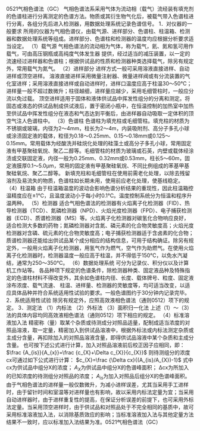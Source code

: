 0521气相色谱法（GC）
气相色谱法系采用气体为流动相（载气）流经装有填充剂的色谱柱进行分离测定的色谱方法。物质或其衍生物气化后，被载气带入色谱柱进行分离，各组分先后进入检测器，用数据处理系统记录色谱信号。
1．对仪器的一般要求
所用的仪器为气相色谱仪，由载气源、进样部分、色谱柱、柱温箱、检测器和数据处理系统等组成。进样部分、色谱柱和检测器的温度均应根据分析要求适当设定。
（1）载气源 气相色谱法的流动相为气体，称为载气，氦、氮和氢可用作载气，可由高压钢瓶或高纯度气体发生器
提供，经过适当的减压装置，以一定的流速经过进样器和色谱柱；根据供试品的性质和检测器种类选择载气，除另有规定外，常用载气为氮气。
（2）进样部分 进样方式一般可采用溶液直接进样、自动进样或顶空进样。
溶液直接进样采用微量注射器、微量进样阀或有分流装置的气化室进样；采用溶液直接进样或自动进样时，进样口温度应高于柱温30～50℃；进样量一般不超过数微升；柱径越细，进样量应越少，采用毛细管柱时，一般应分流以免过载。
顶空进样适用于固体和液体供试品中挥发性组分的分离和测定。将固态或液态的供试品制成供试液后，置于密闭小瓶中，在恒温控制的加热室中加热至供试品中挥发性组分在液态和气态达到平衡后，由进样器自动吸取一定体积的顶空气注人色谱柱中。
（3）色谱柱 色谱柱为填充柱或毛细管柱。填充柱的材质为不锈钢或玻璃，内径为2～4mm，柱长为2～4m，内装吸附剂、高分子多孔小球或涂渍固定液的载体，粒径为0.18～0.25mm、0.15～0.18mm或0.125～0.15mm。常用载体为经酸洗并硅烷化处理的硅藻土或高分子多孔小球，常用固定液有甲基聚硅氧烷、聚乙二醇等。毛细管柱的材质为玻璃或石英，内壁或载体经涂渍或交联固定液，内径一般为0.25mm、0.32mm或0.53mm，柱长5～60m，固定液膜厚0.1～5.0μm，常用的固定液有甲基聚硅氧烷、不同比例组成的苯基甲基聚硅氧烷、聚乙二醇等。
新填充柱和毛细管柱在使用前需老化处理，以除去残留溶剂及易流失的物质，色谱柱如长期未用，使用前应老化处理，使基线稳定。
（4）柱温箱 由于柱温箱温度的波动会影响色谱分析结果的重现性，因此柱温箱控温精度应在±1℃，且温度波动小于每小时0.1℃。温度控制系统分为恒温和程序升温两种。
（5）检测器 适合气相色谱法的检测器有火焰离子化检测器（FID）、热导检测器（TCD）、氮磷检测器（NPD）、火焰光度检测器（FPD）、电子捕获检测器（ECD）、质谱检测器（MS）等。火焰离子化检测器对碳氢化合物响应良好，适合检测大多数的药物；氮磷检测器对含氮、磷元素的化合物灵敏度高；火焰光度检测器对含磷、硫元素的化合物灵敏度高；电子捕获检测器适于含卤素的化合物；质谱检测器还能给出供试品某个成分相应的结构信息，可用于结构确证。除另有规定外，一般用火焰离子化检测器，用氢气作为燃气，空气作为助燃气。在使用火焰离子化检测器时，检测器温度一般应高于柱温，并不得低于150℃，以免水汽凝结，通常为250～350℃。
（6）数据处理系统 可分为记录仪、积分仪以及计算机工作站等。
各品种项下规定的色谱条件，除检测器种类、固定液品种及特殊指定的色谱柱材料不得改变外，其余如色谱柱内径、长度、载体牌号、粒度、固定液涂布浓度、载气流速、
柱温、进样量、检测器的灵敏度等，均可适当改变，以适应具体品种并符合系统适用性试验的要求。一般色谱图约于30分钟内记录完毕。
2．系统适用性试验
除另有规定外，应照高效液相色谱法（通则0512）项下的规定。
3．测定法
（1）内标法
（2）外标法
（3）面积归一化法
上述（1）～（3）法的具体内容均同高效液相色谱法（通则0512）项下相应的规定。
（4）标准溶液加入法 精密称（量）取某个杂质或待测成分对照品适量，配制成适当浓度的对照品溶液，取一定量，精密加入到供试品溶液中，根据外标法或内标法测定杂质或主成分含量，再扣除加入的对照品溶液含量，即得供试品溶液中某个杂质和主成分含量。
也可按下述公式进行计算，加入对照品溶液前后校正因子应相同，即：
$\frac {A_{is}}{A_{x}}=\frac {c_{X}+\Delta c_{X}}{c_{X}}$
则待测组分的浓度cx可通过如下公式进行计算：
$c_{X}=\frac {\Delta cx}{(A_{is}/A_{X})-1}$
式中 cx为供试品中组分X的浓度；
$A_{X}$为供试品中组分X的色谱峰面积；
Δcx为所加入的已知浓度的待测组分对照品的浓度；
$A_{is}$为加入对照品后组分X的色谱峰面积。
由于气相色谱法的进样量一般仅数微升，为减小进样误差，尤其当采用手工进样时，由于留针时间和室温等对进样量也有影响，故以采用内标法定量为宜；当采用自动进样器时，由于进样重复性的提高，在保证分析误差的前提下，也可采用外标法定量。当采用顶空进样时，由于供试品和对照品处于不完全相同的基质中，故可采用标准溶液加入法，以消除基质效应的影响；当标准溶液加入法与其他定量方法结果不一致时，应以标准加入法结果为准。0521气相色谱法（GC）